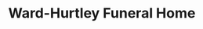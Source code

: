 ---
title: "Ward-Hurtley Funeral Home"
url: /evansville/ward-hurtley-funeral-home/
shop: Bestattungen
---